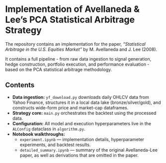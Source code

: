# Implementation of Avellaneda & Lee’s PCA Statistical Arbitrage Strategy

The repository contains an implementation for the paper,
*“Statistical Arbitrage in the U.S. Equities Market”* by M. Avellaneda and J. Lee (2008).

It contains a full pipeline - from raw data ingestion to signal generation, hedge construction, portfolio execution, and performance evaluation - based on the PCA statistical arbitrage methodology.

## Contents

- **Data ingestion:** `yf_download.py` downloads daily OHLCV data from Yahoo Finance, structures it in a local data lake (bronze/silver/gold), and constructs wide-form price and market-cap dataframes.
- **Strategy core:** `main.py` orchestrates the backtest using the processed data.
- **Configuration:** All model and execution hyperparameters live in the `ALConfig` dataclass in `algorithm.py`.
- **Notebook walkthroughs:**  
  - `experiment.ipynb` — implementation details, hyperparameter experiments, and backtest results.  
  - `detailed_summary.ipynb` — summary of the original Avellaneda-Lee paper, as well as derivations that are omitted in the paper.
